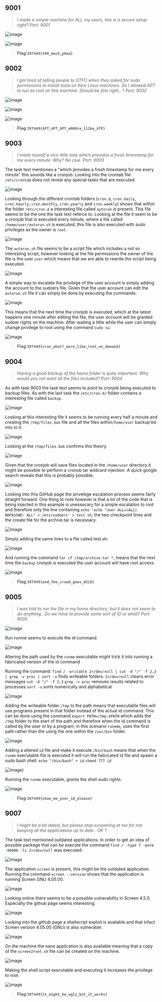 ## 9001
>*I made a simple machine for ALL my users, this is a secure setup right? Port: 9001*

![image](https://user-images.githubusercontent.com/59768512/155337571-062b0dec-a2ef-4300-9458-90bcd8cfc9d7.png)

![image](https://user-images.githubusercontent.com/59768512/155337634-9efdc87a-8f88-4786-a02c-7b3366bdd99e.png)

>**Flag:`IKT449{t00_much_p0wa}`**

## 9002
>*I got tired of telling people to GTFO when they asked for sudo permissions to install tools on their Linux machines. So I allowed APT to run as root on this machine. Should be fine right.. ? Port: 9002*

![image](https://user-images.githubusercontent.com/59768512/155338344-d5b9e046-c364-4bf5-a6e6-1233fc1ac327.png)

![image](https://user-images.githubusercontent.com/59768512/155338992-b9cff96c-e371-429a-afb0-937c7fc425ef.png)

![image](https://user-images.githubusercontent.com/59768512/155338250-24dc5d90-62de-4c1d-b4e6-a37bde593330.png)

>**Flag:`IKT449{APT_APT_APT_m000re_l11ke_ATP}`**

## 9003
>*I made myself a nice little task which provides a fresh timestamp for me every minute. Why? No clue. Port: 9003*

The task text mentiones a "which provides a fresh timestamp for me every minute" this sounds like a cronjob. Looking into the crontab file `/etc/crontab` does not reveal any special tasks that are executed. 

![image](https://user-images.githubusercontent.com/59768512/155780901-9614fd96-3e83-4518-b7b3-91bedd21e6b4.png)

Looking through the different crontab folders (`cron.d`, `cron.daily`, `cron.hourly`, `cron.monthly`, `cron.yearly` and `cron.weekly`) shows that within the folder `/etc/cron.d` a interesting file called `autorun` is present. This file seems to be the one the task text referce to. Looking at the file it seem to be a cronjob that is executed every minute, where a file called `/home/user/autorun.sh` is executed, this file is also executed with sudo privileges as the owner is `root`.

![image](https://user-images.githubusercontent.com/59768512/155783149-d7031e90-6c20-4e16-b296-0b16727913ae.png)

The `autorun.sh` file seems to be a script file which includes a not so interesting script, however looking at the file permissions the owner of the file is the user `user` which means that we are able to rewrite the script being executed. 

![image](https://user-images.githubusercontent.com/59768512/155784259-e2d48e2d-c6dd-4ed8-8e73-81d51f68da70.png)

A simple way to escalate the privilege of the user account is simply adding the account to the sudoers file. Given that the user account can edit the `autorun.sh` file it can simply be done by executing the commands:

![image](https://user-images.githubusercontent.com/59768512/155784510-28f32f1f-9306-4f04-8533-8c151310140f.png)

This means that the next time the cronjob is executed, which at the latest happens one minute after editing the file, the user account will be granted sudoer rights on the machine. After waiting a little while the user can simply change privilege to root using the command `sudo su`.

![image](https://user-images.githubusercontent.com/59768512/155784713-cc22895e-0ef8-4ab7-bd92-9ee03c898504.png)

>**Flag:`IKT449{cron_what?_more_like_root_on_demand}`**

## 9004
>*Having a good backup of the home folder is quite important. Why would you not want all the files included? Port: 9004*

As with task 9003 the task text seems to point to cronjob being executed to backup files. As with the last task the `/etc/cron.d/` folder contains a interesting file called `backup`.

![image](https://user-images.githubusercontent.com/59768512/155786815-cb1ed51c-af20-4c99-8e9b-09ed2158dc47.png)

Looking at this interesting file it seems to be running every half a minute and creating the `/tmp/files.bak` file and all the files within`/home/user` backup'ed into to it.

![image](https://user-images.githubusercontent.com/59768512/155786966-e2061d6a-55f2-49de-84df-f631a1afc1a2.png)

Looking at the `/tmp/files.bak` confirms this theory.

![image](https://user-images.githubusercontent.com/59768512/155789582-93873aff-7aea-41ff-a459-bc58bcbfd02f.png)

Given that the cronjob will save files located in the `/home/user` directory it might be possible to perform a cronob tar wildcard injection. A quick google search reveals that this is probably possible. 

![image](https://user-images.githubusercontent.com/59768512/155792282-d9c5f99f-8c07-478b-8dca-3bbf6e9b53dc.png)

Looking into this GitHub page the privelege escalation process seems fairly straight forward. One thing to note however is that a lot of the code that is being injected in this example is unessecary for a simple escalation to root and therefore only the line containing `echo 'echo "user ALL=(ALL) NOPASSWD: ALL" > /etc/sudoers' > test.sh`, the two checkpoint lines and the create file for the archive.tar is necessary.

![image](https://user-images.githubusercontent.com/59768512/155793728-686e59fc-131f-4e65-8c5a-cdf8ecd484ec.png)

Simply adding the same lines to a file called test.sh:

![image](https://user-images.githubusercontent.com/59768512/155794107-17a340fd-11af-46b5-9a63-5b899b2a945a.png)

And running the command `tar cf /tmp/archive.tar *`, means that the next time the `backup` cronjob is executed the user account will have root access.

![image](https://user-images.githubusercontent.com/59768512/155795186-f65967d2-b239-483b-9592-62ab64b50f9b.png)

>**Flag:`IKT449{and_the_crowd_goes_WILD}`**

## 9005
>*I was told to run the file in my home directory, but it does not seem to do anything.. Do we have to provide some sort of ID or what? Port: 9005*

![image](https://user-images.githubusercontent.com/59768512/155546194-4a7e181e-a8ea-4d1f-897e-293fbeae690f.png)

Run runme seems to execute the id command.

![image](https://user-images.githubusercontent.com/59768512/155546461-5acfea81-5d2c-41bc-8ab0-5a66a0eb0640.png)

Altering the path used by the `runme` executable might trick it into running a fabricated version of the id command


Running the command: `find / -writable 2>/dev/null | cut -d "/" -f 2,3 | grep -v proc | sort -u` finds writeable folders.
`2>/dev/null` cleans error messages
`cut -d "/" -f 2,3` 
`grep -v proc` removes results related to processes
`sort -u` sorts numerically and alphabetical

![image](https://user-images.githubusercontent.com/59768512/155546802-a04f101c-dfa8-4cac-bbca-9b85a6fa6184.png)

Adding the writeable folder `/tmp` to the path means that executable files will use programs present in that folder instead of the actual id command. This can be done using the command `export PATH=/tmp:$PATH` which adds the `/tmp` folder to the start of the path and therefore when the id command is called by the user or by a program, in this scenario `runeme`, uses the first path rather than the using the one within the `/usr/bin` folder. 

![image](https://user-images.githubusercontent.com/59768512/157209027-939f5a47-8f51-4dec-98ef-1c2e3b9828ae.png)


Adding a altered `id` file and make it execute `/bin/bash` means that when the `runme` executable file is executed it will run the fabricated id file and spawn a sudo bash shell.
`echo "/bin/bash" > id`
`chmod 777 id`

![image](https://user-images.githubusercontent.com/59768512/155548678-670ba5ce-fce1-4dc3-92f9-dc9e5c154a2c.png))

Running the `runme` executable, grants the shell sudo rights.

![image](https://user-images.githubusercontent.com/59768512/155549244-e5176232-28d0-4393-b12d-6a351186ea6a.png)

>**Flag:`IKT449{show_me_your_id_please}`**


## 9007
>*I might be a bit dated, but please stop screaming at me for not keeping all the applications up to date.. OK ?*

The task text mentioned outdated applications. In order to get an idea of possible package that can be execute the command `find / -type f -perm -04000 -ls 2>/dev/null` was executed:

![image](https://user-images.githubusercontent.com/59768512/155718341-ae8009ee-23d8-4ca4-afc0-551d261a86d3.png)

The application `screen` is present, this might be the outdated application. Running the command `screen --version` shows that the application is running Screen GNU 4.05.00.

![image](https://user-images.githubusercontent.com/59768512/155718660-48dafc26-750a-4f6d-99ff-f4a8de03495d.png)

Looking online there seems to be a possible vulnerability in Screen 4.5.0. Especially the github page seems interesting.

![image](https://user-images.githubusercontent.com/59768512/155718913-95c099cd-ba1b-4276-9d86-f7359eaef656.png)

Looking into the github page a shellscript exploit is available and that infact Screen version 4.05.00 (GNU) is also vulnerable.

![image](https://user-images.githubusercontent.com/59768512/155719086-44a3b8b6-b36d-4b45-afdf-93bd5a9cb9cb.png)

On the machine the nano application is also available meaning that a copy of the `screen2root.sh` file can be created on the machine.

![image](https://user-images.githubusercontent.com/59768512/155719344-b99aee4e-47e3-45b6-9362-cfeb1eaa4726.png)

Making the shell script executable and executing it increases the privilege to root.

![image](https://user-images.githubusercontent.com/59768512/155719472-e658dbe6-a4df-4955-b833-96daf1dabe4b.png)


>**Flag:`IKT449{it_might_be_ugly_but_it_works}`**


